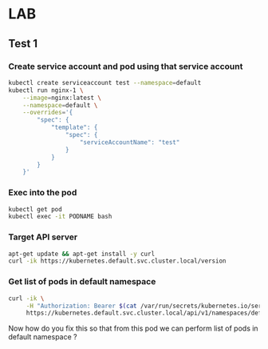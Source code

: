 # LAB

## Test 1

### Create service account and pod using that service account

```sh
kubectl create serviceaccount test --namespace=default
kubectl run nginx-1 \
    --image=nginx:latest \
    --namespace=default \
    --overrides='{
        "spec": {
            "template": {
                "spec": {
                    "serviceAccountName": "test"
                }
            }
        }
    }'
```

### Exec into the pod

```sh
kubectl get pod
kubectl exec -it PODNAME bash
```

### Target API server
```sh
apt-get update && apt-get install -y curl
curl -ik https://kubernetes.default.svc.cluster.local/version
```

### Get list of pods in default namespace
```sh
curl -ik \
     -H "Authorization: Bearer $(cat /var/run/secrets/kubernetes.io/serviceaccount/token)" \
     https://kubernetes.default.svc.cluster.local/api/v1/namespaces/default/pods
```

Now how do you fix this so that from this pod we can perform list of pods in default namespace ?

